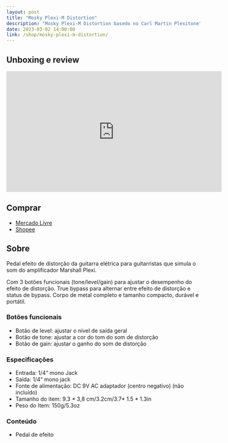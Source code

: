 ```yaml
---
layout: post
title: "Mosky Plexi-M Distortion"
description: "Mosky Plexi-M Distortion basedo no Carl Martin Plexitone"
date: 2023-03-02 14:00:00
link: /shop/mosky-plexi-m-distortion/
---
```


## Unboxing e review

<div class="video-container">
    <iframe width="560" height="315" src="https://www.youtube.com/embed/z17QRULFIdg" title="YouTube video player" frameborder="0" allow="accelerometer; autoplay; clipboard-write; encrypted-media; gyroscope; picture-in-picture; web-share" allowfullscreen></iframe>
</div>

## Comprar

- [Mercado Livre](https://produto.mercadolivre.com.br/MLB-2981558554-pedal-de-efeito-guitarra-plexi-m-distortion-_JM)
- [Shopee](https://shope.ee/30GmLDdfpB)

## Sobre

Pedal efeito de distorção da guitarra elétrica para guitarristas que simula o som do amplificador Marshall Plexi.

Com 3 botões funcionais (tone/level/gain) para ajustar o desempenho do efeito de
distorção. True bypass para alternar entre efeito de distorção e status de bypass.
Corpo de metal completo e tamanho compacto, durável e portátil.

### Botões funcionais

- Botão de level: ajustar o nível de saída geral
- Botão de tone: ajustar a cor do tom do som de distorção
- Botão de gain: ajustar o ganho do som de distorção

### Especificações

- Entrada: 1/4“ mono Jack
- Saída: 1/4“ mono jack
- Fonte de alimentação: DC 9V AC adaptador (centro negativo) (não incluído)
- Tamanho do item: 9.3 * 3,8 cm/3.2cm/3.7* 1.5 * 1.3in
- Peso do Item: 150g/5.3oz

### Conteúdo

- Pedal de efeito
